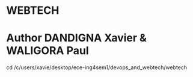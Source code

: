 # WEBTECH
# Author DANDIGNA Xavier & WALIGORA Paul
cd /c/users/xavie/desktop/ece-ing4sem1/devops_and_webtech/webtech

